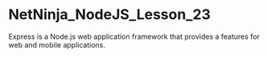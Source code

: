 # NetNinja_NodeJS_Lesson_23
Express is a Node.js web application framework that provides a  features for web and mobile applications.
